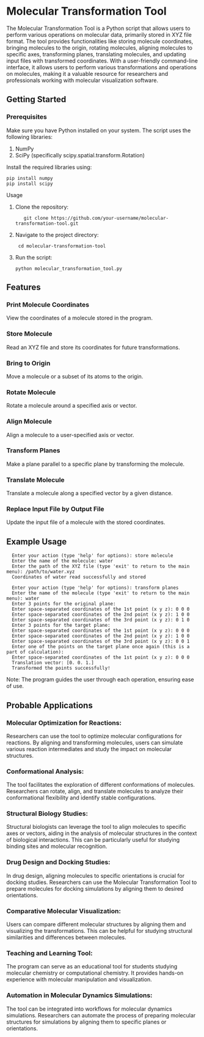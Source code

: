 # Molecular Transformation Tool

The Molecular Transformation Tool is a Python script that allows users to perform various operations on molecular data, primarily stored in XYZ file format. The tool provides functionalities like storing molecule coordinates, bringing molecules to the origin, rotating molecules, aligning molecules to specific axes, transforming planes, translating molecules, and updating input files with transformed coordinates. With a user-friendly command-line interface, it allows users to perform various transformations and operations on molecules, making it a valuable resource for researchers and professionals working with molecular visualization software.

## Getting Started
### Prerequisites

Make sure you have Python installed on your system. The script uses the following libraries:

1) NumPy
2) SciPy (specifically scipy.spatial.transform.Rotation)

Install the required libraries using:

    pip install numpy 
    pip install scipy

Usage
1) Clone the repository:

          git clone https://github.com/your-username/molecular-transformation-tool.git

2) Navigate to the project directory:

        cd molecular-transformation-tool

3) Run the script:

       python molecular_transformation_tool.py


## Features

### Print Molecule Coordinates
View the coordinates of a molecule stored in the program.

### Store Molecule
Read an XYZ file and store its coordinates for future transformations.

### Bring to Origin
Move a molecule or a subset of its atoms to the origin.

### Rotate Molecule
Rotate a molecule around a specified axis or vector.

### Align Molecule
Align a molecule to a user-specified axis or vector.

### Transform Planes
Make a plane parallel to a specific plane by transforming the molecule.

### Translate Molecule
Translate a molecule along a specified vector by a given distance.

### Replace Input File by Output File
Update the input file of a molecule with the stored coordinates.




## Example Usage

      Enter your action (type 'help' for options): store molecule
      Enter the name of the molecule: water
      Enter the path of the XYZ file (type 'exit' to return to the main menu): /path/to/water.xyz
      Coordinates of water read successfully and stored

      Enter your action (type 'help' for options): transform planes
      Enter the name of the molecule (type 'exit' to return to the main menu): water
      Enter 3 points for the original plane:
      Enter space-separated coordinates of the 1st point (x y z): 0 0 0
      Enter space-separated coordinates of the 2nd point (x y z): 1 0 0
      Enter space-separated coordinates of the 3rd point (x y z): 0 1 0
      Enter 3 points for the target plane:
      Enter space-separated coordinates of the 1st point (x y z): 0 0 0
      Enter space-separated coordinates of the 2nd point (x y z): 1 0 0
      Enter space-separated coordinates of the 3rd point (x y z): 0 0 1
      Enter one of the points on the target plane once again (this is a part of calculation):
      Enter space-separated coordinates of the 1st point (x y z): 0 0 0
      Translation vector: [0. 0. 1.]
      Transformed the points successfully!

Note: The program guides the user through each operation, ensuring ease of use.

## Probable Applications

### Molecular Optimization for Reactions:
Researchers can use the tool to optimize molecular configurations for reactions. By aligning and transforming molecules, users can simulate various reaction intermediates and study the impact on molecular structures.

### Conformational Analysis:
The tool facilitates the exploration of different conformations of molecules. Researchers can rotate, align, and translate molecules to analyze their conformational flexibility and identify stable configurations.

### Structural Biology Studies:
Structural biologists can leverage the tool to align molecules to specific axes or vectors, aiding in the analysis of molecular structures in the context of biological interactions. This can be particularly useful for studying binding sites and molecular recognition.

### Drug Design and Docking Studies:
In drug design, aligning molecules to specific orientations is crucial for docking studies. Researchers can use the Molecular Transformation Tool to prepare molecules for docking simulations by aligning them to desired orientations.

### Comparative Molecular Visualization:
Users can compare different molecular structures by aligning them and visualizing the transformations. This can be helpful for studying structural similarities and differences between molecules.

### Teaching and Learning Tool:
The program can serve as an educational tool for students studying molecular chemistry or computational chemistry. It provides hands-on experience with molecular manipulation and visualization.

### Automation in Molecular Dynamics Simulations:
The tool can be integrated into workflows for molecular dynamics simulations. Researchers can automate the process of preparing molecular structures for simulations by aligning them to specific planes or orientations.
